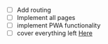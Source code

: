 - [ ] Add routing
- [ ] Implement all pages
- [ ] implement PWA functionality
- [ ] cover everything left [Here](https://github.com/tastejs/hacker-news-pwas)

